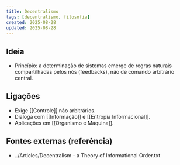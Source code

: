 ```yaml
---
title: Decentralismo
tags: [decentralismo, filosofia]
created: 2025-08-28
updated: 2025-08-28
---
```


## Ideia
- Princípio: a determinação de sistemas emerge de regras naturais compartilhadas pelos nós (feedbacks), não de comando arbitrário central.

## Ligações
- Exige [[Controle]] não arbitrários.
- Dialoga com [[Informação]] e [[Entropia Informacional]].
- Aplicações em [[Organismo e Máquina]].

## Fontes externas (referência)
- ../Articles/Decentralism - a Theory of Informational Order.txt

